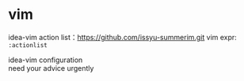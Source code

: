 # vim

idea-vim action list：https://github.com/issyu-summerim.git
vim expr: ``:actionlist``

idea-vim configuration  
need your advice urgently